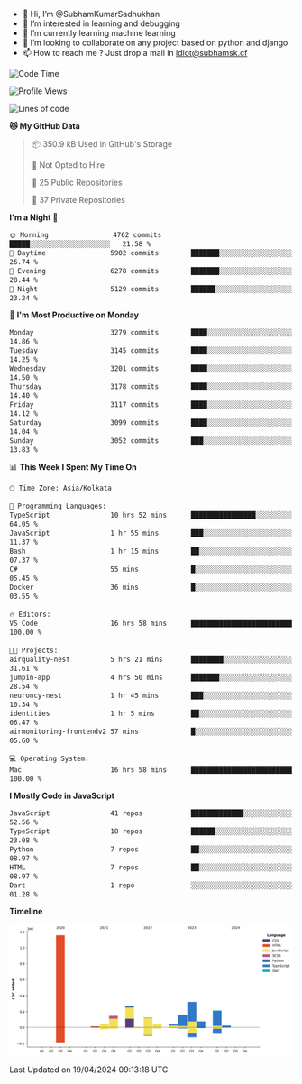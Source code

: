 - 👋 Hi, I’m @SubhamKumarSadhukhan
- 👀 I’m interested in learning and debugging
- 🌱 I’m currently learning machine learning
- 💞️ I’m looking to collaborate on any project based on python and django
- 📫 How to reach me ?
      Just drop a mail in idiot@subhamsk.cf

<!---
SubhamKumarSadhukhan/SubhamKumarSadhukhan is a ✨ special ✨ repository because its `README.md` (this file) appears on your GitHub profile.
You can click the Preview link to take a look at your changes.
--->


<!--START_SECTION:waka-->
![Code Time](http://img.shields.io/badge/Code%20Time-2%2C131%20hrs%2027%20mins-blue)

![Profile Views](http://img.shields.io/badge/Profile%20Views-0-blue)

![Lines of code](https://img.shields.io/badge/From%20Hello%20World%20I%27ve%20Written-2.6%20million%20lines%20of%20code-blue)

**🐱 My GitHub Data** 

> 📦 350.9 kB Used in GitHub's Storage 
 > 
> 🚫 Not Opted to Hire
 > 
> 📜 25 Public Repositories 
 > 
> 🔑 37 Private Repositories 
 > 
**I'm a Night 🦉** 

```text
🌞 Morning                4762 commits        █████░░░░░░░░░░░░░░░░░░░░   21.58 % 
🌆 Daytime                5902 commits        ███████░░░░░░░░░░░░░░░░░░   26.74 % 
🌃 Evening                6278 commits        ███████░░░░░░░░░░░░░░░░░░   28.44 % 
🌙 Night                  5129 commits        ██████░░░░░░░░░░░░░░░░░░░   23.24 % 
```
📅 **I'm Most Productive on Monday** 

```text
Monday                   3279 commits        ████░░░░░░░░░░░░░░░░░░░░░   14.86 % 
Tuesday                  3145 commits        ████░░░░░░░░░░░░░░░░░░░░░   14.25 % 
Wednesday                3201 commits        ████░░░░░░░░░░░░░░░░░░░░░   14.50 % 
Thursday                 3178 commits        ████░░░░░░░░░░░░░░░░░░░░░   14.40 % 
Friday                   3117 commits        ████░░░░░░░░░░░░░░░░░░░░░   14.12 % 
Saturday                 3099 commits        ████░░░░░░░░░░░░░░░░░░░░░   14.04 % 
Sunday                   3052 commits        ███░░░░░░░░░░░░░░░░░░░░░░   13.83 % 
```


📊 **This Week I Spent My Time On** 

```text
🕑︎ Time Zone: Asia/Kolkata

💬 Programming Languages: 
TypeScript               10 hrs 52 mins      ████████████████░░░░░░░░░   64.05 % 
JavaScript               1 hr 55 mins        ███░░░░░░░░░░░░░░░░░░░░░░   11.37 % 
Bash                     1 hr 15 mins        ██░░░░░░░░░░░░░░░░░░░░░░░   07.37 % 
C#                       55 mins             █░░░░░░░░░░░░░░░░░░░░░░░░   05.45 % 
Docker                   36 mins             █░░░░░░░░░░░░░░░░░░░░░░░░   03.55 % 

🔥 Editors: 
VS Code                  16 hrs 58 mins      █████████████████████████   100.00 % 

🐱‍💻 Projects: 
airquality-nest          5 hrs 21 mins       ████████░░░░░░░░░░░░░░░░░   31.61 % 
jumpin-app               4 hrs 50 mins       ███████░░░░░░░░░░░░░░░░░░   28.54 % 
neuroncy-nest            1 hr 45 mins        ███░░░░░░░░░░░░░░░░░░░░░░   10.34 % 
identities               1 hr 5 mins         ██░░░░░░░░░░░░░░░░░░░░░░░   06.47 % 
airmonitoring-frontendv2 57 mins             █░░░░░░░░░░░░░░░░░░░░░░░░   05.60 % 

💻 Operating System: 
Mac                      16 hrs 58 mins      █████████████████████████   100.00 % 
```

**I Mostly Code in JavaScript** 

```text
JavaScript               41 repos            █████████████░░░░░░░░░░░░   52.56 % 
TypeScript               18 repos            ██████░░░░░░░░░░░░░░░░░░░   23.08 % 
Python                   7 repos             ██░░░░░░░░░░░░░░░░░░░░░░░   08.97 % 
HTML                     7 repos             ██░░░░░░░░░░░░░░░░░░░░░░░   08.97 % 
Dart                     1 repo              ░░░░░░░░░░░░░░░░░░░░░░░░░   01.28 % 
```



**Timeline**

![Lines of Code chart](https://raw.githubusercontent.com/SubhamKumarSadhukhan/SubhamKumarSadhukhan/main/assets/bar_graph.png)


 Last Updated on 19/04/2024 09:13:18 UTC
<!--END_SECTION:waka-->
